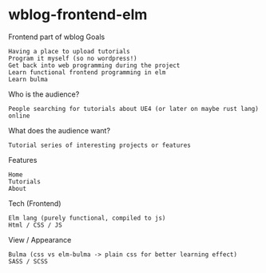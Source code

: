 
# wblog-frontend-elm

Frontend part of wblog
Goals

    Having a place to upload tutorials
    Program it myself (so no wordpress!)
    Get back into web programming during the project
    Learn functional frontend programming in elm
    Learn bulma

Who is the audience?

    People searching for tutorials about UE4 (or later on maybe rust lang) online

What does the audience want?

    Tutorial series of interesting projects or features

Features

    Home
    Tutorials
    About

Tech (Frontend)

    Elm lang (purely functional, compiled to js)
    Html / CSS / JS

View / Appearance

    Bulma (css vs elm-bulma -> plain css for better learning effect)
    SASS / SCSS

